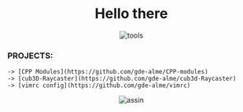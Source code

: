 <!DOCTYPE html>
<h1 align="center">Hello there</h1>
<p align="center">
<img src="https://i.ibb.co/qCPCpmn/tools.png" alt="tools" border="0">
</p>

### PROJECTS:
	-> [CPP Modules](https://github.com/gde-alme/CPP-modules)  
	-> [cub3D-Raycaster](https://github.com/gde-alme/cub3d-Raycaster)  
	-> [vimrc config](https://github.com/gde-alme/vimrc)  

<p align="center">
<img src="https://i.ibb.co/YR2p9jP/assin.png" alt="assin" border="0">
</p>
